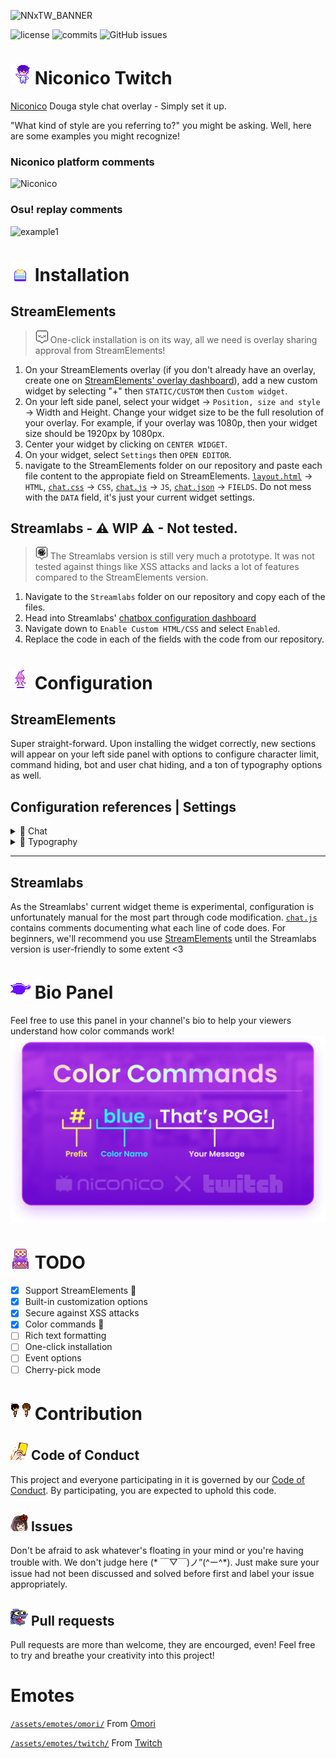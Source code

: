 
![NNxTW_BANNER](https://i.ibb.co/Zzh9NyT/Twitchxniconico.png)

![license](https://img.shields.io/github/license/iiiklox/niconico-twitch?style=flat-square) ![commits](https://img.shields.io/github/last-commit/iiiklox/niconico-twitch?style=flat-square) ![GitHub issues](https://img.shields.io/github/issues/iiiklox/niconico-twitch?style=flat-square) 

# ![](./assets/emotes/omori/header.gif) Niconico Twitch
[Niconico](https://www.nicovideo.jp/) Douga style chat overlay - Simply set it up.

"What kind of style are you referring to?" you might be asking. Well, here are some examples you might recognize!

### Niconico platform comments
![Niconico](assets/niconico.gif)

### Osu! replay comments
![example1](assets/osu.gif)

# ![](./assets/emotes/omori/install.gif) Installation
## StreamElements
> ![](./assets/emotes/omori/callout2.png) One-click installation is on its way, all we need is overlay sharing approval from StreamElements! 
1. On your StreamElements overlay (if you don't already have an overlay, create one on [StreamElements' overlay dashboard](https://streamelements.com/dashboard/overlays)), add a new custom widget by selecting "+" then `STATIC/CUSTOM` then `Custom widget`.
2. On your left side panel, select your widget → `Position, size and style` → Width and Height. Change your widget size to be the full resolution of your overlay. For example, if your overlay was 1080p, then your widget size should be 1920px by 1080px.
3. Center your widget by clicking on `CENTER WIDGET`.
4. On your widget, select `Settings` then `OPEN EDITOR`.
5. navigate to the StreamElements folder on our repository and paste each file content to the appropiate field on StreamElements. [`layout.html`](/StreamElements/layout.html) → `HTML`, [`chat.css`](/StreamElements/chat.css) → `CSS`, [`chat.js`](/StreamElements/chat.js) → `JS`, [`chat.json`](/StreamElements/chat.json) → `FIELDS`. Do not mess with the `DATA` field, it's just your current widget settings.

## Streamlabs - ⚠ WIP ⚠ - Not tested.
> ![](./assets/emotes/omori/callout1.png) The Streamlabs version is still very much a prototype. It was not tested against things like XSS attacks and lacks a lot of features compared to the StreamElements version.
1. Navigate to the `Streamlabs` folder on our repository and copy each of the files.
2. Head into Streamlabs' [chatbox configuration dashboard](https://streamlabs.com/dashboard#/chatbox)
3. Navigate down to `Enable Custom HTML/CSS` and select `Enabled`.
4. Replace the code in each of the fields with the code from our repository.

# ![](./assets/emotes/omori/config.gif) Configuration
## StreamElements
Super straight-forward. Upon installing the widget correctly, new sections will appear on your left side panel with options to configure character limit, command hiding, bot and user chat hiding, and a ton of typography options as well.

## Configuration references | Settings

<details><summary>💬 Chat</summary>

| **Option** | **Default** | **Description** |
|:---|:---:|:---|
| **Message characters limit** | 250 | Limit of characters in a message, if exceeded, the message will not be shown on the overlay. You can override the max value of this field by modifying your the `max` value within `CharLimit` in your fields code. Do keep in mind that this will mess with the scrolling speed, modify your CSS keyframes to match your characters. Max characters in a Twitch chat message is 500 characters, this includes unformatted emotes. |
| **Users to hide messages from** | 25PStreamElements, Nightbot, Moobot, Cloudbot | The listed usernames you add here (separated by comma and space) will not be shown on the overlay. Great for bot messages. |
| **Hide command messages starting with (!)** | True | If a message represented a command by starting with the exclamation mark prefix, then it will not appear on the overlay.  |
</details>
<details><summary>🌈 Typography</summary>

| **Option** | **Default** | **Description** |
|:---|:---:|:---|
| **Font name** | Roboto | A [Google Fonts](https://fonts.google.com) font name or a locally installed font name. Changes the messages' font. |
| **Font size** | 7 | Font size relative to the height of the overlay. Can be changed to your favorite metric within your CSS file.   |
| **Message opacity** | 0.9 | The opacity of the appearing message, less makes the background more clear. `1` makes the text solid. |
| **Font weight** | Bold (700) | The thickness of your font. Options vary from font to font. |
| **Enable static color** | False | By default, the chat text's color is going to be the username the user sets in the chat appearance tab on Twitch. Enabling this will set the color of all chat messages to a single static color.  |
| **Static font color** | ![rgba(255,255,255,1)](https://via.placeholder.com/15/fff/000000?text=+) rgba(255,255,255,1) | **`Enable static color` must be enabled for this option to work.** This will be the static color your chat messages will have. |
| **Let users choose their own message color by commands** | False | This option will let chat choose their own message color by adding a color prefix to their message. For example, `#red That's pretty pog!`. The `#red` part will be erased and the message will be colored according to the desired color. This can be a hex code, an RGB value or a color name from the [supported CSS color list](https://www.w3.org/wiki/CSS/Properties/color/keywords). |
| **Text shadow** | rgb(0, 0, 0) 1px 0px 0px | A CSS property to add shadow to your text. Can make texts seem more readable. |
| **Emote size** | 8 | Similar to font size. Relative to the overlay's view height as well. |


</details>

---
## Streamlabs

As the Streamlabs' current widget theme is experimental, configuration is unfortunately manual for the most part through code modification. [`chat.js`](/Streamlabs/chat.js) contains comments documenting what each line of code does. For beginners, we'll recommend you use [StreamElements](https://streamelements.com/) until the Streamlabs version is user-friendly to some extent <3

# ![](./assets/emotes/omori/bio.gif) Bio Panel
Feel free to use this panel in your channel's bio to help your viewers understand how color commands work!
![](./assets/commands-small.png)

# ![](./assets/emotes/omori/todo.png) TODO
- [x] Support StreamElements 🦄
- [x] Built-in customization options
- [x] Secure against XSS attacks
- [x] Color commands 🌈
- [ ] Rich text formatting
- [ ] One-click installation
- [ ] Event options 
- [ ] Cherry-pick mode

# ![](./assets/emotes/omori/contribution.gif) Contribution 
## ![](./assets/emotes/twitch/FootYellow.png) Code of Conduct
This project and everyone participating in it is governed by our [Code of Conduct](./CODE_OF_CONDUCT.md). By participating, you are expected to uphold this code.

## ![](./assets/emotes/twitch/PinOko.png) Issues
Don't be afraid to ask whatever's floating in your mind or you're having trouble with. We don't judge here (* ￣▽￣)ノ”(^ー^*). 
Just make sure your issue had not been discussed and solved before first and label your issue appropriately. 

## ![](./assets/emotes/twitch/PogBones.png) Pull requests
Pull requests are more than welcome, they are encourged, even! Feel free to try and breathe your creativity into this project!

# Emotes
[`/assets/emotes/omori/`](./assets/emotes/omori/) From [Omori](https://www.omori-game.com/)

[`/assets/emotes/twitch/`](./assets/emotes/twitch/) From [Twitch](https://www.twitch.tv/)
